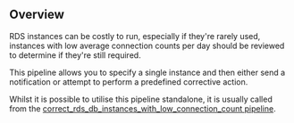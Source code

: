 ## Overview

RDS instances can be costly to run, especially if they're rarely used, instances with low average connection counts per day should be reviewed to determine if they're still required.

This pipeline allows you to specify a single instance and then either send a notification or attempt to perform a predefined corrective action.

Whilst it is possible to utilise this pipeline standalone, it is usually called from the [correct_rds_db_instances_with_low_connection_count pipeline](https://hub.flowpipe.io/mods/turbot/aws_thrifty/pipelines/aws_thrifty.pipeline.correct_rds_db_instances_with_low_connection_count).